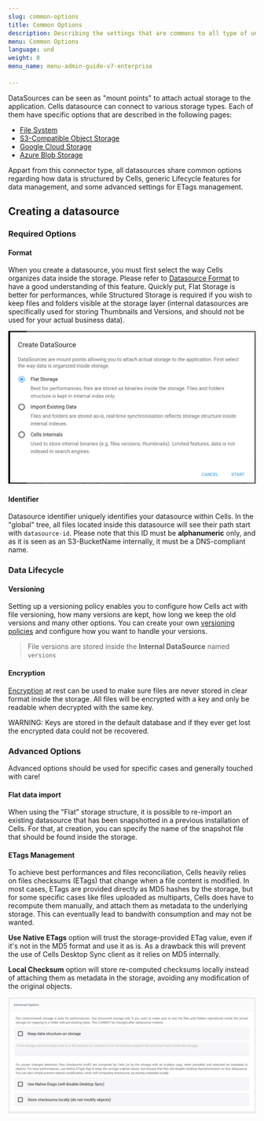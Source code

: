 ```yaml
---
slug: common-options
title: Common Options
description: Describing the settings that are commons to all type of underlying storage when creating a datasource in Pydio Cells.
menu: Common Options
language: und
weight: 0
menu_name: menu-admin-guide-v7-enterprise

---
```

DataSources can be seen as "mount points" to attach actual storage to the application. Cells datasource can connect to various storage types. Each of them have specific options that are described in the following pages:

 - [File System](/cells-v4/admin-guide/connect-your-storage/create-datasources/file-system-storage/)
 - [S3-Compatible Object Storage](/cells-v4/admin-guide/connect-your-storage/create-datasources/s3-compatible-storage/)
 - [Google Cloud Storage](/cells-v4/admin-guide/connect-your-storage/create-datasources/ent-google-cloud-storage/)
 - [Azure Blob Storage](/cells-v4/admin-guide/connect-your-storage/create-datasources/ent-azure-blob-storage/)

Appart from this connector type, all datasources share common options regarding how data is structured by Cells, generic Lifecycle features for data management, and some advanced settings for ETags management.

## Creating a datasource

### Required Options

#### Format

When you create a datasource, you must first select the way Cells organizes data inside the storage. Please refer to [Datasource Format](/cells-v4/admin-guide/connect-your-storage/datasource-format/index/) to have a good understanding of this feature. Quickly put, Flat Storage is better for performances, while Structured Storage is required if you wish to keep files and folders visible at the storage layer (internal datasources are specifically used for storing Thumbnails and Versions, and should not be used for your actual business data).

![](../../images/4_connecting_your_storage/datasource_common_options/0_create_datasource.png)

#### Identifier

Datasource identifier uniquely identifies your datasource within Cells. In the "global" tree, all files located inside this datasource will see their path start with `datasource-id`. Please note that this ID must be **alphanumeric** only, and as it is seen as an S3-BucketName internally, it must be a DNS-compliant name.

### Data Lifecycle

#### Versioning

Setting up a versioning policy enables you to configure how Cells act with file versioning, how many versions are kept, how long we keep the old versions and many other options. You can create your own [versioning policies](/cells-v4/admin-guide/connect-your-storage/versioning-policies/) and configure how you want to handle your versions.

> File versions are stored inside the **Internal DataSource** named `versions`

#### Encryption

[Encryption](/cells-v4/admin-guide/connect-your-storage/encryption/) at rest can be used to make sure files are never stored in clear format inside the storage. All files will be encrypted with a key and only be readable when decrypted with the same key.

WARNING: Keys are stored in the default database and if they ever get lost the encrypted data could not be recovered.

### Advanced Options

Advanced options should be used for specific cases and generally touched with care!

#### Flat data import

When using the "Flat" storage structure, it is possible to re-import an existing datasource that has been snapshotted in a previous installation of Cells. For that, at creation, you can specify the name of the snapshot file that should be found inside the storage.

#### ETags Management

To achieve best performances and files reconciliation, Cells heavily relies on files checksums (ETags) that change when a file content is modified. In most cases, ETags are provided directly as MD5 hashes by the storage, but for some specific cases like files uploaded as multiparts, Cells does have to recompute them manually, and attach them as metadata to the underlying storage. This can eventually lead to bandwith consumption and may not be wanted. 

**Use Native ETags** option will trust the storage-provided ETag value, even if it's not in the MD5 format and use it as is. As a drawback this will prevent the use of Cells Desktop Sync client as it relies on MD5 internally.

**Local Checksum** option will store re-computed checksums locally instead of attaching them as metadata in the storage, avoiding any modification of the original objects.

![](../../images/4_connecting_your_storage/datasource_common_options/4_advanced_options.png)
